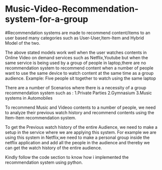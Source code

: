 # Music-Video-Recommendation-system-for-a-group

#Recommendation systems are made to recommend  content/items to an user based many categories such as User-User,Item-Item and
Hybrid Model of the two.

The above stated models work well when the user watches contents in Online Video on demand services such as Netflix,Youtube but
when the same service is being used by a group of people in laptop,there are no recommendation system to recommend content when a number of
people want to use the same device to watch content at the same time as a group audience.
Example: Five people sit together to watch using the same laptop

There are a number of Scenarios where there is a necessity of a group recommendation system such as :
1.Private Parties
2.Gymnasium
3.Music systems in Automobiles

To recommend Music and Videoo contents to a number of people, we need to analyze their previous watch history and recommend contents using 
the Item-Item recommendation system.

To get the Previous watch history of the entire Audience, we need to make a setup in the service where we are applying this system.
For example we are using this system in Netflix,we need to make a personal group inside the netflix application 
and add all the people in the audience and thereby we can get the watch history of the entire audience.

Kindly follow the code section to know how i implemented the recommendation system using python.
